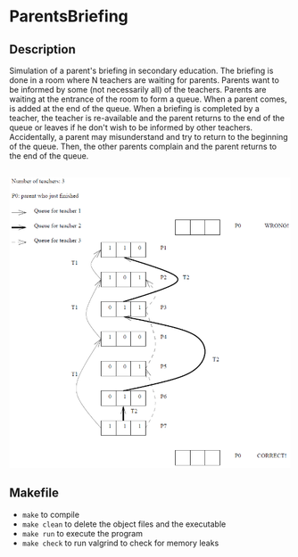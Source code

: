# ParentsBriefing

## Description
Simulation of a parent's briefing in secondary education. 
The briefing is done in a room where N teachers are waiting for parents. 
Parents want to be informed by some (not necessarily all) of the teachers. 
Parents are waiting at the entrance of the room to form a queue.
When a parent comes, is added at the end of the queue.
When a briefing is completed by a teacher, the teacher is re-available and the parent returns to the end of the queue or 
leaves if he don't wish to be informed by other teachers.
Accidentally, a parent may misunderstand and try to return to the beginning of the queue.
Then, the other parents complain and the parent returns to the end of the queue.
<br/> <br/>

![Briefing](https://github.com/patschris/ParentsBriefing/blob/master/Briefing.PNG)

## Makefile
 - `make` to compile
 - `make clean` to delete the object files and the executable
 - `make run` to execute the program
 - `make check` to run valgrind to check for memory leaks
